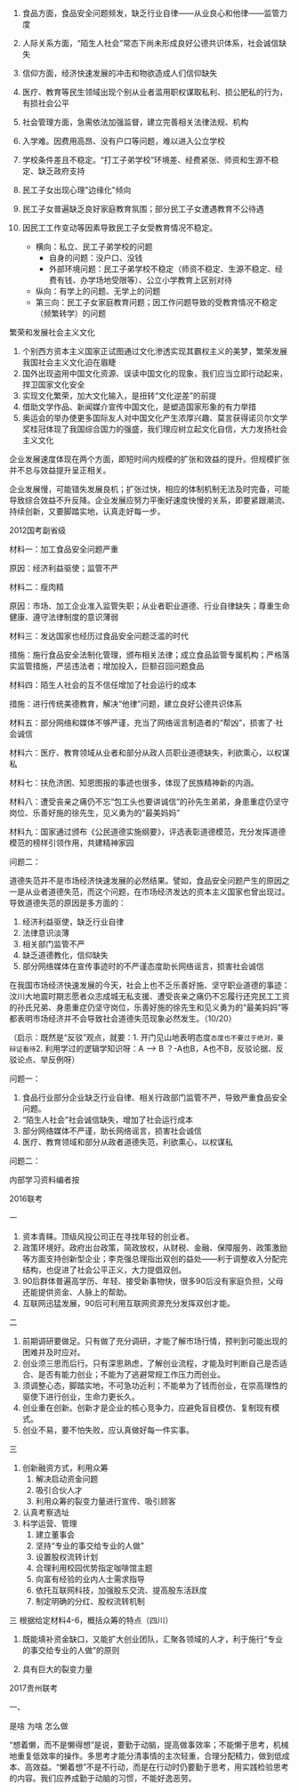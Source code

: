 









1. 食品方面，食品安全问题频发，缺乏行业自律——从业良心和他律——监管力度
2. 人际关系方面，“陌生人社会”常态下尚未形成良好公德共识体系，社会诚信缺失
3. 信仰方面，经济快速发展的冲击和物欲造成人们信仰缺失
4. 医疗、教育等民生领域出现个别从业者滥用职权谋取私利、损公肥私的行为，有损社会公平
5. 社会管理方面，急需依法加强监督，建立完善相关法律法规、机构



1. 入学难。因费用高昂、没有户口等问题，难以进入公立学校
2. 学校条件差且不稳定。“打工子弟学校”环境差、经费紧张、师资和生源不稳定、缺乏政府支持
3. 民工子女出现心理"边缘化"倾向
4. 民工子女普遍缺乏良好家庭教育氛围；部分民工子女遭遇教育不公待遇
5. 因民工工作变动等因素导致民工子女受教育情况不稳定。
   * 横向：私立、民工子弟学校的问题
     * 自身的问题：没户口、没钱
     * 外部环境问题：民工子弟学校不稳定（师资不稳定、生源不稳定、经费有钱、办学场地受限等）、公立小学教育上区别对待
   * 纵向：有学上的问题、无学上的问题
   * 第三向：民工子女家庭教育问题；因工作问题导致的受教育情况不稳定（频繁转学）的问题





繁荣和发展社会主义文化

1. 个别西方资本主义国家正试图通过文化渗透实现其霸权主义的美梦，繁荣发展我国社会主义文化迫在眉睫
2. 国外出现盗用中国文化资源、误读中国文化的现象，我们应当立即行动起来，捍卫国家文化安全
3. 实现文化繁荣，加大文化输入，是扭转“文化逆差”的前提
4. 借助文学作品、新闻媒介宣传中国文化，是塑造国家形象的有力举措
5. 奥运会的举办使更多国际友人对中国文化产生浓厚兴趣、莫言获得诺贝尔文学奖桂冠体现了我国综合国力的强盛，我们理应树立起文化自信，大力发扬社会主义文化



企业发展速度体现在两个方面，即短时间内规模的扩张和效益的提升。但规模扩张并不总与效益提升呈正相关。

企业发展慢，可能错失发展良机；扩张过快，相应的体制机制无法及时完备，可能导致综合效益不升反降。企业发展应努力平衡好速度快慢的关系，即要紧跟潮流、持续创新，又要脚踏实地，认真走好每一步。





2012国考副省级

材料一：加工食品安全问题严重

原因：经济利益驱使；监管不严

材料二：瘦肉精

原因：市场、加工企业准入监管失职；从业者职业道德、行业自律缺失；尊重生命健康、遵守法律制度的意识薄弱

材料三：发达国家也经历过食品安全问题泛滥的时代

措施：施行食品安全法制化管理，颁布相关法律；成立食品监管专属机构；严格落实监管措施，严惩违法者；增加投入，巨额召回问题食品

材料四：陌生人社会的互不信任增加了社会运行的成本

措施：进行传统美德教育，解决“他律”问题，建立良好公德共识体系

材料五：部分网络和媒体不够严谨，充当了网络谣言制造者的“帮凶”，损害了·社会诚信

材料六：医疗、教育领域从业者和部分从政人员职业道德缺失，利欲熏心，以权谋私

材料七：扶危济困、知恩图报的事迹也很多，体现了民族精神新的内涵。

材料八：遭受丧亲之痛仍不忘“包工头也要讲诚信”的孙先生弟弟，身患重症仍坚守岗位、乐善好施的徐先生，见义勇为的“最美妈妈”

材料九：国家通过颁布《公民道德实施纲要》，评选表彰道德模范，充分发挥道德模范的榜样引领作用，共建精神家园



问题二：

道德失范并不是市场经济快速发展的必然结果。譬如，食品安全问题产生的原因之一是从业者道德失范，而这个问题，在市场经济发达的资本主义国家也曾出现过。导致道德失范的原因是多方面的：

1. 经济利益驱使，缺乏行业自律
2. 法律意识淡薄
3. 相关部门监管不严
4. 缺乏道德教化，信仰缺失
5. 部分网络媒体在宣传事迹时的不严谨态度助长网络谣言，损害社会诚信

在我国市场经济快速发展的今天，社会上也不乏乐善好施、坚守职业道德的事迹：汶川大地震时期志愿者众志成城无私支援、遭受丧亲之痛仍不忘履行还完民工工资的孙氏兄弟、身患重症仍坚守岗位，乐善好施的徐先生和见义勇为的“最美妈妈”等都表明市场经济并不会导致社会道德失范现象必然发生。（10/20）

（启示：既然是“反驳”观点，就要：1.	开门见山地表明态度```态度也不要过于绝对，要辩证看待```2.	利用学过的逻辑学知识呀：A —> B ？-A也B，A也不B，反驳论据、反驳论点、举反例呀）

问题一：

1. 食品行业部分企业缺乏行业自律、相关行政部门监管不严，导致严重食品安全问题。
2. “陌生人社会”社会诚信缺失，增加了社会运行成本
3. 部分网络媒体不严谨，助长网络谣言，损害社会诚信
4. 医疗、教育领域和部分从政者道德失范，利欲熏心，以权谋私



问题二：

内部学习资料编者按



2016联考

一

1. 资本青睐。顶级风投公司正在寻找年轻的创业者。
2. 政策环境好。政府出台政策，简政放权，从财税、金融、保障服务、政策激励等方面支持创新型企业；李克强总理指出双创的益处——利于调整收入分配完结构，也促进了社会公平正义，大力提倡双创。
3. 90后群体普遍高学历、年轻、接受新事物快，很多90后没有家庭负担，父母还能提供资金、人脉上的帮助。
4. 互联网迅猛发展，90后可利用互联网资源充分发挥双创才能。



二

1. 前期调研要做足。只有做了充分调研，才能了解市场行情，预判到可能出现的困难并及时应对。
2. 创业须三思而后行。只有深思熟虑，了解创业流程，才能及时判断自己是否适合、是否有能力创业；不能为了逃避常规工作压力而创业。
3. 须调整心态，脚踏实地，不可急功近利；不能单为了钱而创业，在崇高理性的驱使下进行创业，生命力更长久。
4. 创业重在创新。创新才是企业的核心竞争力，应避免盲目模仿、复制现有模式。
5. 创业不易，要不怕失败，应认真做好每一件实事。



三

1. 创新融资方式，利用众筹
   1. 解决启动资金问题
   2. 吸引合伙人才
   3. 利用众筹的裂变力量进行宣传、吸引顾客
2. 认真考察选址
3. 科学运营、管理
   1. 建立董事会
   2. 坚持“专业的事交给专业的人做”
   3. 设置股权流转计划
   4. 合理利用校园优势指定咖啡馆主题
   5. 向富有经验的业内人士需求指导
   6. 依托互联网科技，加强股东交流、提高股东活跃度
   7. 制定明确的分红、股权流转机制

三 根据给定材料4-6，概括众筹的特点（四川）

1. 既能填补资金缺口，又能扩大创业团队，汇聚各领域的人才，利于施行“专业的事交给专业的人做”的原则

2. 具有巨大的裂变力量

   

   

2017贵州联考

一、

是啥  为啥  怎么做

“想着懒，而不是懒得想”是说，要勤于动脑，提高做事效率；不能懒于思考，机械地重复低效率的操作。多思考才能分清事情的主次轻重，合理分配精力，做到低成本、高效益。“懒着想”不是不行动，而是在行动时仍要勤于思考，用实践检验思考的内容。我们应养成勤于动脑的习惯，不能好逸恶劳。

































































